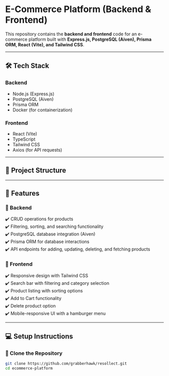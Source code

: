 # **E-Commerce Platform (Backend & Frontend)**  

This repository contains the **backend and frontend** code for an e-commerce platform built with **Express.js, PostgreSQL (Aiven), Prisma ORM, React (Vite), and Tailwind CSS**.

---

## **🛠 Tech Stack**
### **Backend**
- Node.js (Express.js)
- PostgreSQL (Aiven)
- Prisma ORM
- Docker (for containerization)

### **Frontend**
- React (Vite)
- TypeScript
- Tailwind CSS
- Axios (for API requests)

---

## **📂 Project Structure**

---

## **🚀 Features**
### **🔹 Backend**
✔️ CRUD operations for products  
✔️ Filtering, sorting, and searching functionality  
✔️ PostgreSQL database integration (Aiven)  
✔️ Prisma ORM for database interactions  
✔️ API endpoints for adding, updating, deleting, and fetching products  

### **🔹 Frontend**
✔️ Responsive design with Tailwind CSS  
✔️ Search bar with filtering and category selection  
✔️ Product listing with sorting options  
✔️ Add to Cart functionality  
✔️ Delete product option  
✔️ Mobile-responsive UI with a hamburger menu  

---

## **💻 Setup Instructions**
### **🔹 Clone the Repository**
```sh
git clone https://github.com/grabberhawk/resollect.git
cd ecommerce-platform
